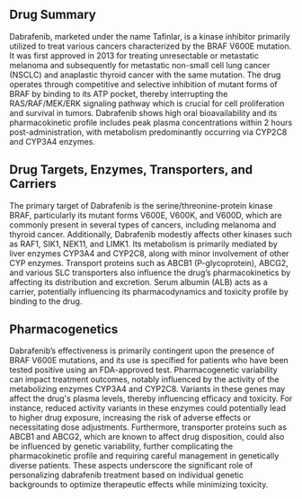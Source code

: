 ## Drug Summary
Dabrafenib, marketed under the name Tafinlar, is a kinase inhibitor primarily utilized to treat various cancers characterized by the BRAF V600E mutation. It was first approved in 2013 for treating unresectable or metastatic melanoma and subsequently for metastatic non-small cell lung cancer (NSCLC) and anaplastic thyroid cancer with the same mutation. The drug operates through competitive and selective inhibition of mutant forms of BRAF by binding to its ATP pocket, thereby interrupting the RAS/RAF/MEK/ERK signaling pathway which is crucial for cell proliferation and survival in tumors. Dabrafenib shows high oral bioavailability and its pharmacokinetic profile includes peak plasma concentrations within 2 hours post-administration, with metabolism predominantly occurring via CYP2C8 and CYP3A4 enzymes.

## Drug Targets, Enzymes, Transporters, and Carriers
The primary target of Dabrafenib is the serine/threonine-protein kinase BRAF, particularly its mutant forms V600E, V600K, and V600D, which are commonly present in several types of cancers, including melanoma and thyroid cancer. Additionally, Dabrafenib modestly affects other kinases such as RAF1, SIK1, NEK11, and LIMK1. Its metabolism is primarily mediated by liver enzymes CYP3A4 and CYP2C8, along with minor involvement of other CYP enzymes. Transport proteins such as ABCB1 (P-glycoprotein), ABCG2, and various SLC transporters also influence the drug’s pharmacokinetics by affecting its distribution and excretion. Serum albumin (ALB) acts as a carrier, potentially influencing its pharmacodynamics and toxicity profile by binding to the drug.

## Pharmacogenetics
Dabrafenib’s effectiveness is primarily contingent upon the presence of BRAF V600E mutations, and its use is specified for patients who have been tested positive using an FDA-approved test. Pharmacogenetic variability can impact treatment outcomes, notably influenced by the activity of the metabolizing enzymes CYP3A4 and CYP2C8. Variants in these genes may affect the drug's plasma levels, thereby influencing efficacy and toxicity. For instance, reduced activity variants in these enzymes could potentially lead to higher drug exposure, increasing the risk of adverse effects or necessitating dose adjustments. Furthermore, transporter proteins such as ABCB1 and ABCG2, which are known to affect drug disposition, could also be influenced by genetic variability, further complicating the pharmacokinetic profile and requiring careful management in genetically diverse patients. These aspects underscore the significant role of personalizing dabrafenib treatment based on individual genetic backgrounds to optimize therapeutic effects while minimizing toxicity.